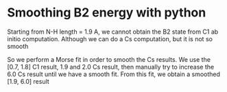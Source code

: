 # Smoothing B2 energy with python
Starting from N-H length = 1.9 A, we cannot obtain the B2 state from C1 ab initio computation. Although we can do a Cs computation, but it is not so smooth

So we perform a Morse fit in order to smooth the Cs results. We use the [0.7, 1.8] C1 result, 1.9 and 2.0 Cs result, then manually try to increase the 6.0 Cs result until we have a smooth fit. From this fit, we obtain a smoothed [1.9, 6.0] result
